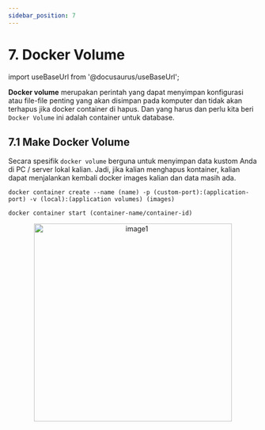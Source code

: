 ```yaml
---
sidebar_position: 7
---
```


# 7. Docker Volume

import useBaseUrl from '@docusaurus/useBaseUrl';

**Docker volume** merupakan perintah yang dapat menyimpan konfigurasi atau file-file penting yang akan disimpan pada komputer dan tidak akan terhapus jika docker container di hapus. Dan yang harus dan perlu kita beri `Docker Volume` ini adalah container untuk database.

## 7.1 Make Docker Volume
Secara spesifik `docker volume` berguna untuk menyimpan data kustom Anda di PC / server lokal kalian. Jadi, jika kalian menghapus kontainer, kalian dapat menjalankan kembali docker images kalian dan data masih ada.

```shell
docker container create --name (name) -p (custom-port):(application-port) -v (local):(application volumes) (images)
```

```shell
docker container start (container-name/container-id)
```

  <center>
  <img alt="image1" src={useBaseUrl('img/docs/doc+.png')} height="400px"/>
  </center> 

